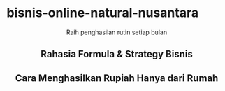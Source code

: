 # bisnis-online-natural-nusantara
<center>
Raih penghasilan rutin setiap bulan

## Rahasia Formula & Strategy Bisnis

## Cara Menghasilkan Rupiah Hanya dari Rumah
</center>
